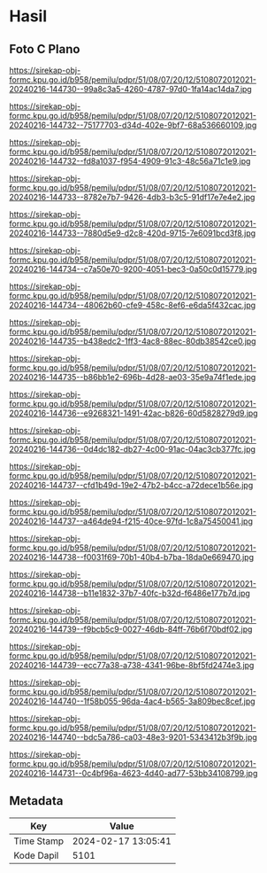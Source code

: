 # Hasil

## Foto C Plano

https://sirekap-obj-formc.kpu.go.id/b958/pemilu/pdpr/51/08/07/20/12/5108072012021-20240216-144730--99a8c3a5-4260-4787-97d0-1fa14ac14da7.jpg

https://sirekap-obj-formc.kpu.go.id/b958/pemilu/pdpr/51/08/07/20/12/5108072012021-20240216-144732--75177703-d34d-402e-9bf7-68a536660109.jpg

https://sirekap-obj-formc.kpu.go.id/b958/pemilu/pdpr/51/08/07/20/12/5108072012021-20240216-144732--fd8a1037-f954-4909-91c3-48c56a71c1e9.jpg

https://sirekap-obj-formc.kpu.go.id/b958/pemilu/pdpr/51/08/07/20/12/5108072012021-20240216-144733--8782e7b7-9426-4db3-b3c5-91df17e7e4e2.jpg

https://sirekap-obj-formc.kpu.go.id/b958/pemilu/pdpr/51/08/07/20/12/5108072012021-20240216-144733--7880d5e9-d2c8-420d-9715-7e6091bcd3f8.jpg

https://sirekap-obj-formc.kpu.go.id/b958/pemilu/pdpr/51/08/07/20/12/5108072012021-20240216-144734--c7a50e70-9200-4051-bec3-0a50c0d15779.jpg

https://sirekap-obj-formc.kpu.go.id/b958/pemilu/pdpr/51/08/07/20/12/5108072012021-20240216-144734--48062b60-cfe9-458c-8ef6-e6da5f432cac.jpg

https://sirekap-obj-formc.kpu.go.id/b958/pemilu/pdpr/51/08/07/20/12/5108072012021-20240216-144735--b438edc2-1ff3-4ac8-88ec-80db38542ce0.jpg

https://sirekap-obj-formc.kpu.go.id/b958/pemilu/pdpr/51/08/07/20/12/5108072012021-20240216-144735--b86bb1e2-696b-4d28-ae03-35e9a74f1ede.jpg

https://sirekap-obj-formc.kpu.go.id/b958/pemilu/pdpr/51/08/07/20/12/5108072012021-20240216-144736--e9268321-1491-42ac-b826-60d5828279d9.jpg

https://sirekap-obj-formc.kpu.go.id/b958/pemilu/pdpr/51/08/07/20/12/5108072012021-20240216-144736--0d4dc182-db27-4c00-91ac-04ac3cb377fc.jpg

https://sirekap-obj-formc.kpu.go.id/b958/pemilu/pdpr/51/08/07/20/12/5108072012021-20240216-144737--cfd1b49d-19e2-47b2-b4cc-a72dece1b56e.jpg

https://sirekap-obj-formc.kpu.go.id/b958/pemilu/pdpr/51/08/07/20/12/5108072012021-20240216-144737--a464de94-f215-40ce-97fd-1c8a75450041.jpg

https://sirekap-obj-formc.kpu.go.id/b958/pemilu/pdpr/51/08/07/20/12/5108072012021-20240216-144738--f0031f69-70b1-40b4-b7ba-18da0e669470.jpg

https://sirekap-obj-formc.kpu.go.id/b958/pemilu/pdpr/51/08/07/20/12/5108072012021-20240216-144738--b11e1832-37b7-40fc-b32d-f6486e177b7d.jpg

https://sirekap-obj-formc.kpu.go.id/b958/pemilu/pdpr/51/08/07/20/12/5108072012021-20240216-144739--f9bcb5c9-0027-46db-84ff-76b6f70bdf02.jpg

https://sirekap-obj-formc.kpu.go.id/b958/pemilu/pdpr/51/08/07/20/12/5108072012021-20240216-144739--ecc77a38-a738-4341-96be-8bf5fd2474e3.jpg

https://sirekap-obj-formc.kpu.go.id/b958/pemilu/pdpr/51/08/07/20/12/5108072012021-20240216-144740--1f58b055-96da-4ac4-b565-3a809bec8cef.jpg

https://sirekap-obj-formc.kpu.go.id/b958/pemilu/pdpr/51/08/07/20/12/5108072012021-20240216-144740--bdc5a786-ca03-48e3-9201-5343412b3f9b.jpg

https://sirekap-obj-formc.kpu.go.id/b958/pemilu/pdpr/51/08/07/20/12/5108072012021-20240216-144731--0c4bf96a-4623-4d40-ad77-53bb34108799.jpg


## Metadata

| Key        | Value               |
| ---------- | ------------------- |
| Time Stamp | 2024-02-17 13:05:41 |
| Kode Dapil | 5101                |



